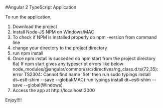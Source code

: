 #Angular 2 TypeScript Application

To run the application, 

1. Download the project
2. Install Node-JS NPM on Windows/MAC
3. To check if NPM is installed properly do npm -version from command line
4. change your directory to the project directory
5. run npm install
6. Once npm install is succeded do npm start from the project directory
6a) If npm start gives any typescript errors like below
    node_modules/@angular/common/src/directives/ng_class.d.ts(72,35): error TS2304: Cannot find name 'Set'
    then run sudo typings install dt~es6-shim --save --global(MAC)
    run typings install dt~es6-shim --save --global(Windows)
7. Access the app at http://localhost:3000


Enjoy!!!!